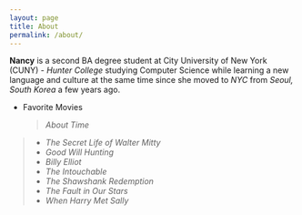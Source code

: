 ```yaml
---
layout: page
title: About
permalink: /about/
---
```


**Nancy** is a second BA degree student at City University of New York (CUNY) - _Hunter College_ studying Computer Science while learning a new language and culture at the same time since she moved to _NYC_ from _Seoul, South Korea_ a few years ago.


* Favorite Movies
  > _About Time_
> * _The Secret Life of Walter Mitty_
> * _Good Will Hunting_
> * _Billy Elliot_
> * _The Intouchable_
> * _The Shawshank Redemption_
> * _The Fault in Our Stars_ 
> * _When Harry Met Sally_        


